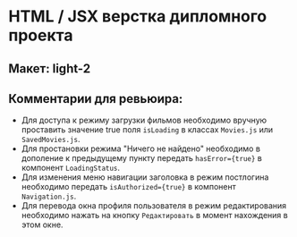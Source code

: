 # HTML / JSX верстка дипломного проекта

## Макет: light-2

## Комментарии для ревьюира:
- Для доступа к режиму загрузки фильмов необходимо вручную проставить значение true поля `isLoading` в классах `Movies.js` или `SavedMovies.js`.
- Для простановки режима "Ничего не найдено" необходимо в дополение к предыдущему пункту передать  `hasError={true}` в компонент `LoadingStatus`.
- Для изменения меню навигации заголовка в режим постлогина необходимо передать `isAuthorized={true}` в компонент `Navigation.js`.
- Для перевода окна профиля пользователя в режим редактирования необходимо нажать на кнопку `Редактировать` в момент нахождения в этом окне.


